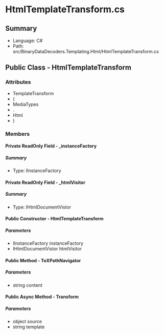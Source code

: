 ﻿# HtmlTemplateTransform.cs

## Summary

* Language: C#
* Path: src/BinaryDataDecoders.Templating.Html/HtmlTemplateTransform.cs

## Public Class - HtmlTemplateTransform

### Attributes

 - TemplateTransform
 - (
 - MediaTypes
 - .
 - Html
 - )

### Members

#### Private ReadOnly Field - _instanceFactory

##### Summary

 * Type: IInstanceFactory 

#### Private ReadOnly Field - _htmlVisitor

##### Summary

 * Type: IHtmlDocumentVistor 

#### Public Constructor - HtmlTemplateTransform

#####  Parameters

 - IInstanceFactory instanceFactory 
 - IHtmlDocumentVistor htmlVisitor 

#### Public Method - ToXPathNavigator

#####  Parameters

 - string content 

#### Public Async Method - Transform

#####  Parameters

 - object source 
 - string template 


